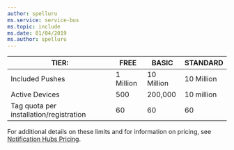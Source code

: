 ```yaml
---
author: spelluru
ms.service: service-bus
ms.topic: include
ms.date: 01/04/2019
ms.author: spelluru
---
```


| TIER:              | FREE         | BASIC      | STANDARD   |
| ------------------ | ------------ | ---------- | ---------- |
| Included Pushes    | 1 Million    | 10 Million | 10 Million |
| Active Devices     | 500          | 200,000    | 10 million |
| Tag quota per installation/registration | 60  | 60 |  60 |

For additional details on these limits and for information on pricing, see [Notification Hubs Pricing](https://azure.microsoft.com/pricing/details/notification-hubs/).
